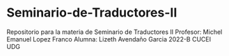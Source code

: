 # Seminario-de-Traductores-II

Repositorio para la materia de Seminario de Traductores II
Profesor: Michel Emanuel Lopez Franco
Alumna: Lizeth Avendaño Garcia
2022-B CUCEI UDG
